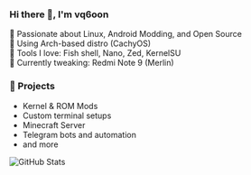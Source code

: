 ### Hi there 👋, I'm vq6oon

🚀 Passionate about Linux, Android Modding, and Open Source  
🐧 Using Arch-based distro (CachyOS)  
🔧 Tools I love: Fish shell, Nano, Zed, KernelSU  
📱 Currently tweaking: Redmi Note 9 (Merlin)

### 🔨 Projects
- Kernel & ROM Mods
- Custom terminal setups
- Minecraft Server
- Telegram bots and automation
- and more  

![GitHub Stats](https://github-readme-stats.vercel.app/api?username=vq6oon&show_icons=true&theme=tokyonight)
